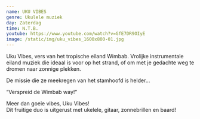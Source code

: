 ```yaml
---
name: UKU VIBES
genre: Ukulele muziek
day: Zaterdag
time: N.T.B.
youtube: https://www.youtube.com/watch?v=GfE7DR9OIyE
image: /static/img/uku_vibes_1600x800-01.jpg
---
```

Uku Vibes, vers van het tropische eiland Wimbab. Vrolijke instrumentale eiland muziek die ideaal is voor op het strand, of om met je gedachte weg te dromen naar zonnige plekken.

De missie die ze meekregen van het stamhoofd is helder...

“Verspreid de Wimbab way!”

Meer dan goeie vibes, Uku Vibes!\
Dit fruitige duo is uitgerust met ukelele, gitaar, zonnebrillen en baard!
